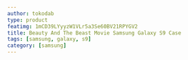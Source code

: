 ```yaml
---
author: tokodab
type: product
featimg: 1mCD39LYyyzW1VLr5a3Se60BV21RPYGV2
title: Beauty And The Beast Movie Samsung Galaxy S9 Case
tags: [samsung, galaxy, s9]
category: [samsung]
---
```

